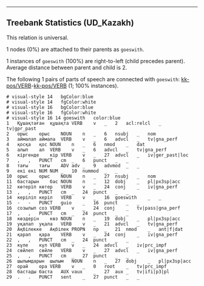 

--------------------------------------------------------------------------------

## Treebank Statistics (UD_Kazakh)

This relation is universal.

1 nodes (0%) are attached to their parents as `goeswith`.

1 instances of `goeswith` (100%) are right-to-left (child precedes parent).
Average distance between parent and child is 2.

The following 1 pairs of parts of speech are connected with `goeswith`: [kk-pos/VERB]()-[kk-pos/VERB]() (1; 100% instances).


~~~ conllu
# visual-style 14	bgColor:blue
# visual-style 14	fgColor:white
# visual-style 16	bgColor:blue
# visual-style 16	fgColor:white
# visual-style 16 14 goeswith	color:blue
1	Құшақтаған	құшақта	VERB	v	_	2	acl:relcl	_	tv|gpr_past
2	орыс	орыс	NOUN	n	_	6	nsubj	_	nom
3	аймалап	аймала	VERB	v	_	6	advcl	_	tv|gna_perf
4	қосқа	қос	NOUN	n	_	6	nmod	_	dat
5	алып	ал	VERB	v	_	6	advcl	_	tv|gna_perf
6	кіргенде	кір	VERB	v	_	27	advcl	_	iv|ger_past|loc
7	,	,	PUNCT	cm	_	6	punct	_	_
8	тағы	тағы	ADV	adv	_	9	advmod	_	_
9	екі	екі	NUM	NUM	_	10	nummod	_	_
10	орыс	орыс	NOUN	n	_	27	nsubj	_	nom
11	бастарын	бас	NOUN	n	_	12	dobj	_	pl|px3sp|acc
12	көтеріп	көтер	VERB	v	_	24	conj	_	iv|gna_perf
13	,	,	PUNCT	cm	_	24	punct	_	_
14	керіліп	керіл	VERB	v	_	16	goeswith	_	_
15	-	-	PUNCT	guio	_	16	punct	_	_
16	созылып	соз	VERB	v	_	24	conj	_	tv|pass|gna_perf
17	,	,	PUNCT	cm	_	24	punct	_	_
18	көздерін	көз	NOUN	n	_	19	dobj	_	pl|px3sp|acc
19	уқалап	уқала	VERB	v	_	21	advcl	_	tv|gna_perf
20	Ақбілекке	Ақбілек	PROPN	np	_	21	nmod	_	ant|f|dat
21	қарап	қара	VERB	v	_	24	conj	_	iv|gna_perf
22	,	,	PUNCT	cm	_	24	punct	_	_
23	күле	күл	VERB	v	_	24	advcl	_	iv|prc_impf
24	сөйлеп	сөйле	VERB	v	_	27	advcl	_	iv|gna_perf
25	,	,	PUNCT	cm	_	27	punct	_	_
26	шылымдарын	шылым	NOUN	n	_	27	dobj	_	pl|px3sp|acc
27	орай	ора	VERB	v	_	0	root	_	tv|prc_impf
28	бастады	баста	AUX	vaux	_	27	aux	_	tv|ifi|p3|pl
29	.	.	PUNCT	sent	_	27	punct	_	_

~~~


